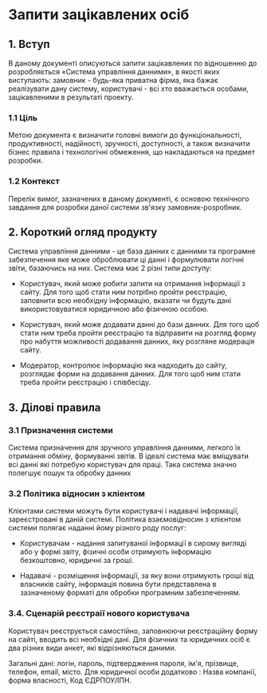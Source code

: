 # Запити зацікавлених осіб

## 1. Вступ

В даному документі описуються запити зацікавлених по відношенню до
розробляється «Система управління данними», в якості яких виступають: замовник - будь-яка приватна фірма, яка бажає реалізувати дану систему, користувачі - всі хто вважається особами, зацікавленими в результаті проекту.

### 1.1 Ціль

Метою документа є визначити головні вимоги до функціональності,
продуктивності, надійності, зручності, доступності, а також визначити бізнес
правила і технологічні обмеження, що накладаються на предмет розробки.

### 1.2 Контекст

Перелік вимог, зазначених в даному документі, є основою технічного
завдання для розробки даної системи зв'язку замовник-розробник.

## 2. Короткий огляд продукту

Система управління данними - це база данних с данними та програмне забезпечення яке може оброблювати ці данні і формулювати логічні звіти, базаючись на них.
Система має 2 різні типи доступу:

- Користувач, який може робити запити на отримання інформації з сайту. Для того щоб стати ним потрібно пройти реєстрацію, заповнити всю необхідну інформацію, вказати чи будуть дані використовуватися юридичною або фізичною особою.

- Користувач, який може додавати данні до бази данних. Для того щоб стати ним треба пройти реєстрацію та відправити на розгляд форму про набуття можливості додавання данних, яку розгляне модерація сайту.

- Модератор, контролює інформацію яка надходить до сайту, розглядає форми на додавання данних. Для того щоб ним стати треба пройти реєстрацію і співбесіду.

## 3. Ділові правила

###  3.1 Призначення системи

Система призначення для зручного управління данними, легкого їх отримання обміну,
формуванні звітів. В ідеалі система має вміщувати всі данні які потребую користувач для праці. Така система значно полегшує пошук та обробку данних

### 3.2 Політика відносин з кліентом

Клієнтами системи можуть бути користувачі і надавачі інформації, зареєстровані в даній
системі. Політика взаємовідносин з клієнтом системи полягає наданні
йому різного роду послуг:

- Користувачам - надання запитуваної інформації в сирому вигляді або у формі звіту,
фізичні особи отримують інформацію безкоштовно, юридичні за гроші.

- Надавачі - розміщення інформації, за яку вони отримують гроші від власників сайту, 
інформація повина бути представлена в зазначеному форматі для обробки програмним забезпеченням.

### 3.4. Сценарій реєстраії нового користувача

Користувач реєструється самостійно, заповнюючи реєстраційну форму на сайті,
вводить всі необхідні дані. Для фізичних та юридичних осіб є два різних види
анкет, які відрізняються даними.

Загальні дані: логін, пароль, підтвердження пароля, ім'я, прізвище, телефон, email, місто.
Для юридичної особи додатково : Назва компанії, форма власності, Код ЄДРПОУ/ІПН.









